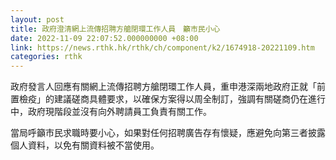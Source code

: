 ```yaml
---
layout: post
title: 政府澄清網上流傳招聘方艙閉環工作人員　籲市民小心
date: 2022-11-09 22:07:52.000000000 +08:00
link: https://news.rthk.hk/rthk/ch/component/k2/1674918-20221109.htm
categories: rthk
---
```


政府發言人回應有關網上流傳招聘方艙閉環工作人員，重申港深兩地政府正就「前置檢疫」的建議磋商具體要求，以確保方案得以周全制訂，強調有關磋商仍在進行中，政府現階段並沒有向外聘請員工負責有關工作。

當局呼籲市民求職時要小心，如果對任何招聘廣告存有懷疑，應避免向第三者披露個人資料，以免有關資料被不當使用。
